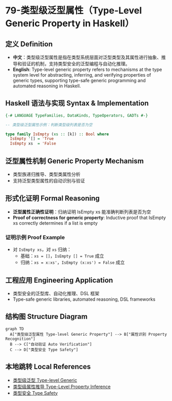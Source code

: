 # 79-类型级泛型属性（Type-Level Generic Property in Haskell）

## 定义 Definition

- **中文**：类型级泛型属性是指在类型系统层面对泛型类型及其属性进行抽象、推导和验证的机制，支持类型安全的泛型编程与自动化推理。
- **English**: Type-level generic property refers to mechanisms at the type system level for abstracting, inferring, and verifying properties of generic types, supporting type-safe generic programming and automated reasoning in Haskell.

## Haskell 语法与实现 Syntax & Implementation

```haskell
{-# LANGUAGE TypeFamilies, DataKinds, TypeOperators, GADTs #-}

-- 类型级泛型属性示例：判断类型级列表是否为空

type family IsEmpty (xs :: [k]) :: Bool where
  IsEmpty '[] = 'True
  IsEmpty xs  = 'False
```

## 泛型属性机制 Generic Property Mechanism

- 类型族递归推导、类型类属性分析
- 支持泛型类型属性的自动识别与验证

## 形式化证明 Formal Reasoning

- **泛型属性正确性证明**：归纳证明 IsEmpty xs 能准确判断列表是否为空
- **Proof of correctness for generic property**: Inductive proof that IsEmpty xs correctly determines if a list is empty

### 证明示例 Proof Example

- 对 `IsEmpty xs`，对 `xs` 归纳：
  - 基础：`xs = []`，`IsEmpty [] = True` 成立
  - 归纳：`xs = x:xs'`，`IsEmpty (x:xs') = False` 成立

## 工程应用 Engineering Application

- 类型安全的泛型库、自动化推理、DSL 框架
- Type-safe generic libraries, automated reasoning, DSL frameworks

## 结构图 Structure Diagram

```mermaid
graph TD
  A["类型级泛型属性 Type-level Generic Property"] --> B["属性识别 Property Recognition"]
  B --> C["自动验证 Auto Verification"]
  C --> D["类型安全 Type Safety"]
```

## 本地跳转 Local References

- [类型级泛型 Type-level Generic](../24-Type-Level-Generic/01-Type-Level-Generic-in-Haskell.md)
- [类型级属性推导 Type-Level Property Inference](../42-Type-Level-Property-Inference/01-Type-Level-Property-Inference-in-Haskell.md)
- [类型安全 Type Safety](../14-Type-Safety/01-Type-Safety-in-Haskell.md)

